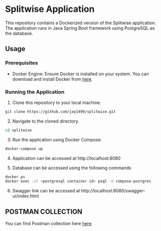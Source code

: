 # Splitwise Application

This repository contains a Dockerized version of the Splitwise application. The application runs in Java Spring Boot framework using PostgreSQL as the database.

## Usage

### Prerequisites

- Docker Engine: Ensure Docker is installed on your system. You can download and install Docker from [here](https://docs.docker.com/get-docker/).

### Running the Application

1. Clone this repository to your local machine.

```bash
git clone https://github.com/jay1499/splitwise.git
```

2. Navigate to the cloned directory.
```bash
cd splitwise
```

3. Run the application using Docker Compose.
```bash
docker-compose up
```

4. Application can be accessed at http://localhost:8080

5. Database can be accessed using the following commands
```bash
docker ps
docker exec -it <postgresql container id> psql -U compose-postgres
```

6. Swagger link can be accessed at http://localhost:8080/swagger-ui/index.html

## POSTMAN COLLECTION

You can find Postman collection here [here](https://gist.github.com/jay1499/daabfdc6346eab3e74322cf4806e0312).

